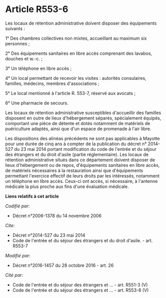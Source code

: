 # Article R553-6

Les locaux de rétention administrative doivent disposer des équipements suivants : 

1° Des chambres collectives non mixtes, accueillant au maximum six personnes ; 

2° Des équipements sanitaires en libre accès comprenant des lavabos, douches et w.-c. ; 

3° Un téléphone en libre accès ; 

4° Un local permettant de recevoir les visites : autorités consulaires, familles, médecins, membres d'associations ; 

5° Le local mentionné à l'article R. 553-7, réservé aux avocats ; 

6° Une pharmacie de secours.

Les  locaux de rétention administrative susceptibles d'accueillir des  familles disposent en outre de lieux d'hébergement
séparés, spécialement  équipés, comportant une pièce de détente et dotés notamment de  matériels de puériculture adaptés,
ainsi que d'un espace de promenade à  l'air libre. 

Les dispositions des alinéas précédents ne sont pas applicables à Mayotte pour une durée de cinq ans à compter de la
publication du décret n° 2014-527 du 23 mai 2014 portant modification du code de l'entrée et du séjour des étrangers et du
droit d'asile (partie réglementaire). Les locaux de rétention administrative situés dans ce département doivent disposer de
lieux d'hébergement ou de repos, d'équipements sanitaires en libre accès, de matériels nécessaires à la restauration ainsi
que d'équipements permettant l'exercice effectif de leurs droits par les intéressés, notamment un téléphone en libre accès.
Ceux-ci ont accès, si nécessaire, à l'antenne médicale la plus proche aux fins d'une évaluation médicale.

**Liens relatifs à cet article**

_Codifié par_:

  - Décret n°2006-1378 du 14 novembre 2006

_Cite_:

  - Décret n°2014-527 du 23 mai 2014
  - Code de l'entrée et du séjour des étrangers et du droit d'asile. - art. R553-7

_Modifié par_:

  - Décret n°2016-1457 du 28 octobre 2016 - art. 26

_Cité par_:

  - Code de l'entrée et du séjour des étrangers et ... - art. R551-3 (V)
  - Code de l'entrée et du séjour des étrangers et ... - art. R553-8 (V)
